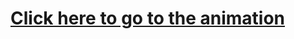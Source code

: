 # [Click here to go to the animation](https://vitorfigm.github.io/----SVG-animation---Rotation-movement-of-an-iron-rod/index.html)
